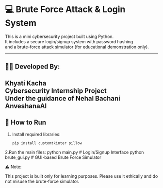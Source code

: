 # 💻 Brute Force Attack & Login System

This is a mini cybersecurity project built using Python.  
It includes a secure login/signup system with password hashing  
and a brute-force attack simulator (for educational demonstration only).

---

## 👩‍💻 Developed By:
**Khyati Kacha**  
Cybersecurity Internship Project  
Under the guidance of **Nehal Bachani**  
**AnveshanaAI**
---

## 🚀 How to Run

1. Install required libraries:
    ```bash
    pip install customtkinter pillow

2.Run the main files:
    python main.py          # Login/Signup Interface
    python brute_gui.py     # GUI-based Brute Force Simulator


⚠️ Note:

This project is built only for learning purposes.
Please use it ethically and do not misuse the brute-force simulator.

